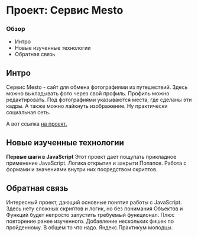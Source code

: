 # Проект: Сервис Mesto

### Обзор
* Интро
* Новые изученные технологии
* Обратная связь

## Интро

Сервис Mesto - сайт для обмена фотографиями из путешествий. Здесь можно выкладывать фото через свой профиль. Профиль можно редактировать. Под фотографиями указываются места, где сделаны эти кадры. А также можно лайкнуть изображение.
Ну практически социальная сеть.

А вот ссылка [на проект.](https://alexandernazar.github.io/mesto/)

## Новые изученные технологии

**Первые шаги в JavaScript**
Этот проект дает пощупать прикладное применение JavaScript. Логика открытия и закрыти Попапов. Работа с формами и значениями внутри них посредством скриптов.
## Обратная связь

Интересный проект, дающий основные понятия работы с JavaScript. Здесь нету сложных скриптов и логик, но без понимания Объектов и Функций будет непросто запустить требуемый функционал. Плюс повторение ранее изученного. Добавление нескольких фишек по пройденному. В общем то что надо. Яндекс.Практикум молодцы.

